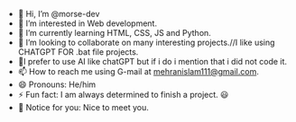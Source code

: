 - 👋 Hi, I’m @morse-dev
- 👀 I’m interested in Web development.
- 🌱 I’m currently learning HTML, CSS, JS and Python.
- 💞️ I’m looking to collaborate on many interesting projects.//I like using CHATGPT FOR .bat file projects.
- 🤖I prefer to use AI like chatGPT but if i do i mention that i did not code it.
- 📫 How to reach me using G-mail at mehranislam111@gmail.com.
- 😄 Pronouns: He/him
- ⚡ Fun fact: I am always determined to finish a project. 😃
- 👋 Notice for you: Nice to meet you.
<!---
morse-dev/morse-dev is a ✨ special ✨ repository because its `README.md` (this file) appears on your GitHub profile.
You can click the Preview link to take a look at your changes.
--->
